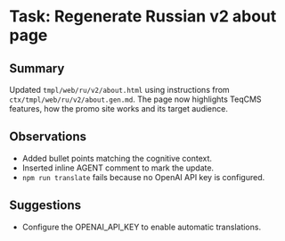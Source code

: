 # Task: Regenerate Russian v2 about page

## Summary

Updated `tmpl/web/ru/v2/about.html` using instructions from `ctx/tmpl/web/ru/v2/about.gen.md`. The page now highlights TeqCMS features, how the promo site works and its target audience.

## Observations

- Added bullet points matching the cognitive context.
- Inserted inline AGENT comment to mark the update.
- `npm run translate` fails because no OpenAI API key is configured.

## Suggestions

- Configure the OPENAI_API_KEY to enable automatic translations.
